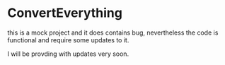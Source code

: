 ConvertEverything
=================

this is a mock project and it does contains bug, nevertheless the code is functional and require some updates to it. 

I will be provding with updates very soon. 
